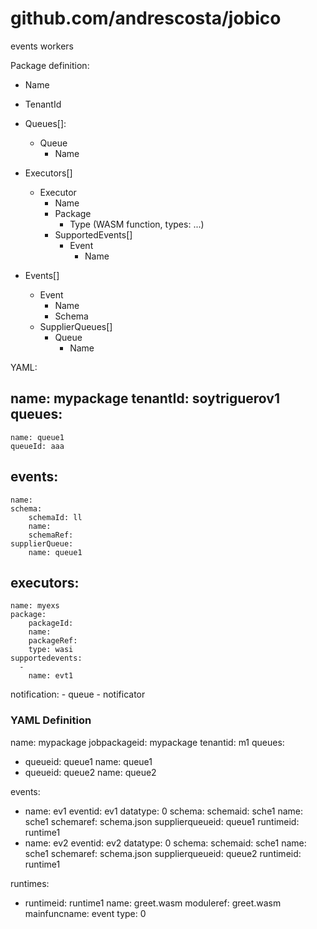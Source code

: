 # github.com/andrescosta/jobico

events
workers


Package definition:

- Name
- TenantId
- Queues[]:
    - Queue
        - Name

- Executors[]
    - Executor
        - Name
        - Package
            - Type (WASM function, types: ...)
        - SupportedEvents[]
            - Event
                - Name

- Events[]
    - Event
        - Name
        - Schema
    - SupplierQueues[]
        - Queue
            - Name

YAML:

name: mypackage
tenantId: soytriguerov1
queues:
  -
    name: queue1
    queueId: aaa

events:
  -
    name:
    schema:
        schemaId: ll
        name:
        schemaRef:
    supplierQueue:
        name: queue1


executors:
  -
    name: myexs
    package:
        packageId:
        name:
        packageRef:
        type: wasi
    supportedevents:
      -
        name: evt1

notification:
    - queue
    - notificator

### YAML Definition

name: mypackage
jobpackageid: mypackage
tenantid: m1
queues:
  - queueid: queue1
    name: queue1
  - queueid: queue2
    name: queue2

events:
  - name: ev1
    eventid: ev1
    datatype: 0
    schema:
      schemaid: sche1
      name: sche1
      schemaref: schema.json
    supplierqueueid: queue1
    runtimeid: runtime1
  - name: ev2
    eventid: ev2
    datatype: 0
    schema:
      schemaid: sche1
      name: sche1
      schemaref: schema.json
    supplierqueueid: queue2
    runtimeid: runtime1
        

runtimes:
  - runtimeid: runtime1
    name: greet.wasm
    moduleref: greet.wasm
    mainfuncname: event
    type: 0